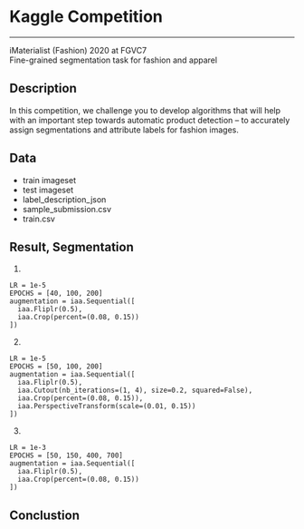 # Kaggle Competition
***  

iMaterialist (Fashion) 2020 at FGVC7  
Fine-grained segmentation task for fashion and apparel

## Description
In this competition, we challenge you to develop algorithms that will help with an important step towards automatic product detection – to accurately assign segmentations and attribute labels for fashion images.

## Data
* train imageset
* test imageset
* label_description_json
* sample_submission.csv
* train.csv


## Result, Segmentation
1.  

    LR = 1e-5
    EPOCHS = [40, 100, 200]
    augmentation = iaa.Sequential([
      iaa.Fliplr(0.5),
      iaa.Crop(percent=(0.08, 0.15))
    ])
2.

    LR = 1e-5
    EPOCHS = [50, 100, 200]
    augmentation = iaa.Sequential([
      iaa.Fliplr(0.5),
      iaa.Cutout(nb_iterations=(1, 4), size=0.2, squared=False),
      iaa.Crop(percent=(0.08, 0.15)),
      iaa.PerspectiveTransform(scale=(0.01, 0.15))
    ])
    
3.

    LR = 1e-3
    EPOCHS = [50, 150, 400, 700]
    augmentation = iaa.Sequential([
      iaa.Fliplr(0.5),
      iaa.Crop(percent=(0.08, 0.15))
    ])


## Conclustion
